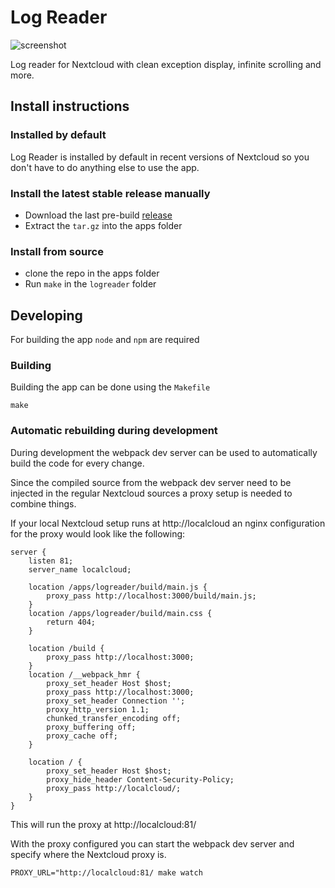 # Log Reader

![screenshot](https://i.imgur.com/0Y9G8lS.png)

Log reader for Nextcloud with clean exception display, infinite scrolling and more.

## Install instructions

### Installed by default

Log Reader is installed by default in recent versions of Nextcloud so you don't have to do anything  else to use the app.

### Install the latest stable release manually

 - Download the last pre-build [release](https://github.com/nextcloud/logreader/releases)
 - Extract the `tar.gz` into the apps folder
 
### Install from source

 - clone the repo in the apps folder
 - Run `make` in the `logreader` folder

## Developing

For building the app `node` and `npm` are required

### Building

Building the app can be done using the `Makefile`

```
make
```

### Automatic rebuilding during development

During development the webpack dev server can be used to automatically build the code
for every change.

Since the compiled source from the webpack dev server need to be injected in the regular Nextcloud
sources a proxy setup is needed to combine things.

If your local Nextcloud setup runs at http://localcloud an nginx configuration for the proxy
would look like the following:

```
server {
    listen 81;
    server_name localcloud;

    location /apps/logreader/build/main.js {
        proxy_pass http://localhost:3000/build/main.js;
    }
    location /apps/logreader/build/main.css {
        return 404;
    }
    
    location /build {
        proxy_pass http://localhost:3000;
    }
    location /__webpack_hmr {
        proxy_set_header Host $host;
        proxy_pass http://localhost:3000;
        proxy_set_header Connection '';
        proxy_http_version 1.1;
        chunked_transfer_encoding off;
        proxy_buffering off;
        proxy_cache off;
    }

    location / {
        proxy_set_header Host $host;
        proxy_hide_header Content-Security-Policy;
        proxy_pass http://localcloud/;
    }
}

```

This will run the proxy at http://localcloud:81/

With the proxy configured you can start the webpack dev server and specify where the
Nextcloud proxy is.
 
```
PROXY_URL="http://localcloud:81/ make watch
```
